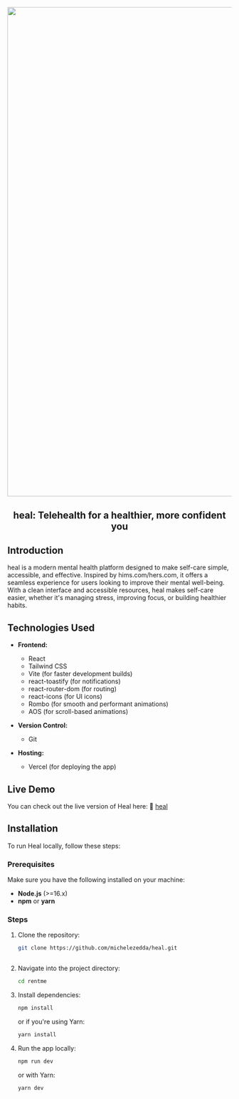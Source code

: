 <h1 align="center">
  <br>
  <img src="https://i.ibb.co/gbxZX22B/heal-project.png" alt="RentMe" width="1100">
  <br>
</h1>

<h2 align="center">heal: Telehealth for a healthier, more confident you</h2> 

## Introduction
heal is a modern mental health platform designed to make self-care simple, accessible, and effective. Inspired by hims.com/hers.com, it offers a seamless experience for users looking to improve their mental well-being. With a clean interface and accessible resources, heal makes self-care easier, whether it's managing stress, improving focus, or building healthier habits.

## Technologies Used

- **Frontend:**
  - React
  - Tailwind CSS
  - Vite (for faster development builds)
  - react-toastify (for notifications)
  - react-router-dom (for routing)
  - react-icons (for UI icons)
  - Rombo (for smooth and performant animations)
  - AOS (for scroll-based animations)

- **Version Control:**
  - Git

- **Hosting:**
  - Vercel (for deploying the app)

## Live Demo

You can check out the live version of Heal here:  :link: [heal](https://heal-demo.vercel.app/)

## Installation

To run Heal locally, follow these steps:

### Prerequisites

Make sure you have the following installed on your machine:

- **Node.js** (>=16.x)
- **npm** or **yarn**

### Steps

1. Clone the repository:

   ```bash
   git clone https://github.com/michelezedda/heal.git
     
2. Navigate into the project directory:

    ```bash
    cd rentme
    ```

3. Install dependencies:

    ```bash
    npm install
    ```

    or if you're using Yarn:

    ```bash
    yarn install
    ```

4. Run the app locally:

    ```bash
    npm run dev
    ```

    or with Yarn:

    ```bash
    yarn dev
    ```
